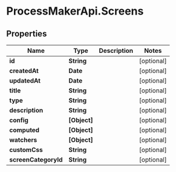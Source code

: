 # ProcessMakerApi.Screens

## Properties

Name | Type | Description | Notes
------------ | ------------- | ------------- | -------------
**id** | **String** |  | [optional] 
**createdAt** | **Date** |  | [optional] 
**updatedAt** | **Date** |  | [optional] 
**title** | **String** |  | [optional] 
**type** | **String** |  | [optional] 
**description** | **String** |  | [optional] 
**config** | **[Object]** |  | [optional] 
**computed** | **[Object]** |  | [optional] 
**watchers** | **[Object]** |  | [optional] 
**customCss** | **String** |  | [optional] 
**screenCategoryId** | **String** |  | [optional] 


